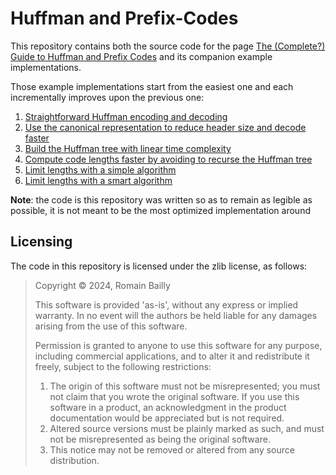 Huffman and Prefix-Codes
========================

This repository contains both the source code for the page [The (Complete?) Guide to Huffman and Prefix Codes](https://romigrou.github.io/huffman-prefix-codes/)
and its companion example implementations.

Those example implementations start from the easiest one and each incrementally
improves upon the previous one:
  1. [Straightforward Huffman encoding and decoding](src/01-naive-huffman.cpp)
  2. [Use the canonical representation to reduce header size and decode faster](src/02-canonical-huffman.cpp)
  3. [Build the Huffman tree with linear time complexity](src/03-fast-huffman.cpp)
  4. [Compute code lengths faster by avoiding to recurse the Huffman tree](src/04-fast-lengths.cpp)
  5. [Limit lengths with a simple algorithm](src/05-dumb-length-limiting.cpp)
  6. [Limit lengths with a smart algorithm](src/06-smart-length-limiting.cpp)

**Note**: the code is this repository was written so as to remain as legible as possible,
          it is not meant to be the most optimized implementation around

Licensing
---------

The code in this repository is licensed under the zlib license, as follows:

> Copyright © 2024, Romain Bailly
>
> This software is provided 'as-is', without any express or implied
> warranty.  In no event will the authors be held liable for any damages
> arising from the use of this software.
>
> Permission is granted to anyone to use this software for any purpose,
> including commercial applications, and to alter it and redistribute it
> freely, subject to the following restrictions:
>
> 1. The origin of this software must not be misrepresented; you must not
>    claim that you wrote the original software. If you use this software
>    in a product, an acknowledgment in the product documentation would be
>    appreciated but is not required.
> 2. Altered source versions must be plainly marked as such, and must not be
>    misrepresented as being the original software.
> 3. This notice may not be removed or altered from any source distribution.
